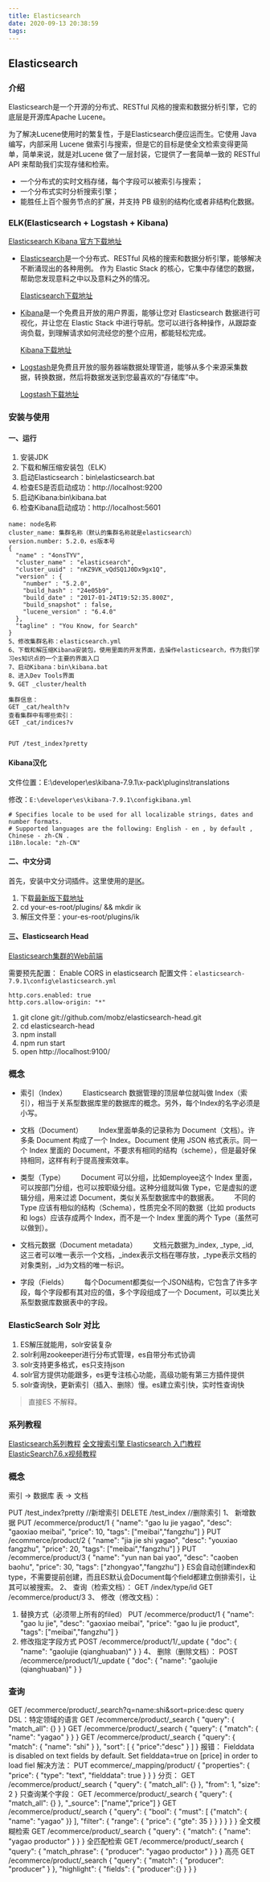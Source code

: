 ```yaml
---
title: Elasticsearch
date: 2020-09-13 20:38:59
tags: 
---
```


## Elasticsearch
### 介绍

Elasticsearch是一个开源的分布式、RESTful 风格的搜索和数据分析引擎，它的底层是开源库Apache Lucene。

为了解决Lucene使用时的繁复性，于是Elasticsearch便应运而生。它使用 Java 编写，内部采用 Lucene 做索引与搜索，但是它的目标是使全文检索变得更简单，简单来说，就是对Lucene 做了一层封装，它提供了一套简单一致的 RESTful API 来帮助我们实现存储和检索。

- 一个分布式的实时文档存储，每个字段可以被索引与搜索；
- 一个分布式实时分析搜索引擎；
- 能胜任上百个服务节点的扩展，并支持 PB 级别的结构化或者非结构化数据。

### ELK(Elasticsearch + Logstash + Kibana)
[Elasticsearch Kibana 官方下载地址](https://www.elastic.co/cn/start)

- [Elasticsearch](https://www.elastic.co/cn/elasticsearch/)是一个分布式、RESTful 风格的搜索和数据分析引擎，能够解决不断涌现出的各种用例。 作为 Elastic Stack 的核心，它集中存储您的数据，帮助您发现意料之中以及意料之外的情况。

    [Elasticsearch下载地址](https://www.elastic.co/cn/downloads/elasticsearch)

- [Kibana](https://www.elastic.co/cn/kibana)是一个免费且开放的用户界面，能够让您对 Elasticsearch 数据进行可视化，并让您在 Elastic Stack 中进行导航。您可以进行各种操作，从跟踪查询负载，到理解请求如何流经您的整个应用，都能轻松完成。

    [Kibana下载地址](https://www.elastic.co/cn/downloads/kibana)

- [Logstash](https://www.elastic.co/cn/logstash)是免费且开放的服务器端数据处理管道，能够从多个来源采集数据，转换数据，然后将数据发送到您最喜欢的“存储库”中。

    [Logstash下载地址](https://www.elastic.co/cn/downloads/logstash)

### 安装与使用
#### 一、运行
1. 安装JDK
2. 下载和解压缩安装包（ELK）
3. 启动Elasticsearch：bin\elasticsearch.bat
4. 检查ES是否启动成功：http://localhost:9200
5. 启动Kibana:bin\kibana.bat
6. 检查Kibana启动成功：http://localhost:5601
```
name: node名称
cluster_name: 集群名称（默认的集群名称就是elasticsearch）
version.number: 5.2.0，es版本号
{
  "name" : "4onsTYV",
  "cluster_name" : "elasticsearch",
  "cluster_uuid" : "nKZ9VK_vQdSQ1J0Dx9gx1Q",
  "version" : {
    "number" : "5.2.0",
    "build_hash" : "24e05b9",
    "build_date" : "2017-01-24T19:52:35.800Z",
    "build_snapshot" : false,
    "lucene_version" : "6.4.0"
  },
  "tagline" : "You Know, for Search"
}
5、修改集群名称：elasticsearch.yml
6、下载和解压缩Kibana安装包，使用里面的开发界面，去操作elasticsearch，作为我们学习es知识点的一个主要的界面入口
7、启动Kibana：bin\kibana.bat
8、进入Dev Tools界面
9、GET _cluster/health

集群信息：
GET _cat/health?v
查看集群中有哪些索引：
GET _cat/indices?v


PUT /test_index?pretty
```
#### Kibana汉化
文件位置：E:\developer\es\kibana-7.9.1\x-pack\plugins\translations

修改：`E:\developer\es\kibana-7.9.1\configkibana.yml`
```
# Specifies locale to be used for all localizable strings, dates and number formats.
# Supported languages are the following: English - en , by default , Chinese - zh-CN .
i18n.locale: "zh-CN"
```


#### 二、中文分词
首先，安装中文分词插件。这里使用的是[IK](https://github.com/medcl/elasticsearch-analysis-ik/)。
1. 下载[最新版下载地址](https://github.com/medcl/elasticsearch-analysis-ik/releases)
2. cd your-es-root/plugins/ && mkdir ik
3. 解压文件至：your-es-root/plugins/ik

#### 三、Elasticsearch Head
[Elasticsearch集群的Web前端](https://github.com/mobz/elasticsearch-head)

需要预先配置： Enable CORS in elasticsearch
配置文件：`elasticsearch-7.9.1\config\elasticsearch.yml`
```
http.cors.enabled: true
http.cors.allow-origin: "*"
```

1. git clone git://github.com/mobz/elasticsearch-head.git
2. cd elasticsearch-head
3. npm install
4. npm run start
5. open http://localhost:9100/



### 概念

- 索引（Index）
  Elasticsearch 数据管理的顶层单位就叫做 Index（索引），相当于关系型数据库里的数据库的概念。另外，每个Index的名字必须是小写。

- 文档（Document）
  Index里面单条的记录称为 Document（文档）。许多条 Document 构成了一个 Index。Document 使用 JSON 格式表示。同一个 Index 里面的 Document，不要求有相同的结构（scheme），但是最好保持相同，这样有利于提高搜索效率。

- 类型（Type）
  Document 可以分组，比如employee这个 Index 里面，可以按部门分组，也可以按职级分组。这种分组就叫做 Type，它是虚拟的逻辑分组，用来过滤 Document，类似关系型数据库中的数据表。
  不同的 Type 应该有相似的结构（Schema），性质完全不同的数据（比如 products 和 logs）应该存成两个 Index，而不是一个 Index 里面的两个 Type（虽然可以做到）。

- 文档元数据（Document metadata）
  文档元数据为_index, _type, _id, 这三者可以唯一表示一个文档，_index表示文档在哪存放，_type表示文档的对象类别，_id为文档的唯一标识。

- 字段（Fields）
  每个Document都类似一个JSON结构，它包含了许多字段，每个字段都有其对应的值，多个字段组成了一个 Document，可以类比关系型数据库数据表中的字段。

### ElasticSearch Solr 对比
1. ES解压就能用，solr安装复杂
2. solr利用zookeeper进行分布式管理，es自带分布式协调
3. solr支持更多格式，es只支持json
4. solr官方提供功能跟多，es更专注核心功能，高级功能有第三方插件提供
5. solr查询快，更新索引（插入、删除）慢。es建立索引快，实时性查询快

> 直接ES 不解释。

### 系列教程
[Elasticsearch系列教程](https://www.sojson.com/blog/81.html)
[全文搜索引擎 Elasticsearch 入门教程](http://www.ruanyifeng.com/blog/2017/08/elasticsearch.html)
[ElasticSearch7.6.x视频教程](https://www.bilibili.com/video/BV17a4y1x7zq?p=3)


### 概念

索引 -> 数据库
表   -> 文档

PUT /test_index?pretty  //新增索引
DELETE /test_index      //删除索引
1、 新增数据
PUT /ecommerce/product/1
{
  "name": "gao lu jie yagao",
  "desc": "gaoxiao meibai",
  "price": 10,
  "tags": ["meibai","fangzhu"]
}
PUT /ecommerce/product/2
{
  "name": "jia jie shi yagao",
  "desc": "youxiao fangzhu",
  "price": 20,
  "tags": ["meibai","fangzhu"]
}
PUT /ecommerce/product/3
{
  "name": "yun nan bai yao",
  "desc": "caoben baohu",
  "price": 30,
  "tags": ["zhongyao","fangzhu"]
}
ES会自动创建index和type，不需要提前创建，而且ES默认会Document每个field都建立倒排索引，让其可以被搜索。
2、 查询（检索文档）：
GET /index/type/id
GET /ecommerce/product/3
3、 修改（修改文档）：
1. 替换方式（必须带上所有的filed）
PUT /ecommerce/product/1
{
  "name": "gao lu jie",
  "desc": "gaoxiao meibai",
  "price": "gao lu jie product",
  "tags": ["meibai","fangzhu"]
}
2. 修改指定字段方式
POST /ecommerce/product/1/_update
{
  "doc": {
    "name": "gaolujie (qianghuaban)"
  }
}
4、 删除（删除文档）：
POST /ecommerce/product/1/_update
{
  "doc": {
    "name": "gaolujie (qianghuaban)"
  }
}
### 查询
GET /ecommerce/product/_search?q=name:shi&sort=price:desc
query DSL：特定领域的语言
GET /ecommerce/product/_search
{
  "query": {
    "match_all": {}
  }
}
GET /ecommerce/product/_search
{
  "query": {
    "match": {
      "name": "yagao"
    }
  }
}
GET /ecommerce/product/_search
{
  "query": {
    "match": {
      "name": "shi"
    }
  },
  "sort": [
    {
      "price":"desc"
    }
    ]
}
报错：
Fielddata is disabled on text fields by default. Set fielddata=true on [price] in order to load fiel
解决方法：
PUT ecommerce/_mapping/product/
{
  "properties": {
    "price": {
      "type":     "text",
      "fielddata": true
    }
  }
}
分页：
GET /ecommerce/product/_search
{
  "query": {
    "match_all": {}
  },
  "from": 1,
  "size": 2
}
只查询某个字段：
GET /ecommerce/product/_search
{
  "query": {
    "match_all": {}
  },
  "_source": ["name","price"]
}
GET /ecommerce/product/_search
{
  "query": {
    "bool": {
      "must": [
        {"match": {
          "name": "yagao"
        }}
      ],
      "filter": {
        "range": {
          "price": {
            "gte": 35
          }
        }
      }
    }
  }
}
全文模糊检索
GET /ecommerce/product/_search
{
  "query": {
    "match": {
      "name": "yagao productor"
    }
  }
}
全匹配检索
GET /ecommerce/product/_search
{
  "query": {
    "match_phrase": {
      "producer": "yagao productor"
    }
  }
}
高亮
GET /ecommerce/product/_search
{
  "query": {
    "match": {
      "producer": "producer"
    }
  },
  "highlight": {
    "fields": {
      "producer":{}
    }
  }
}










